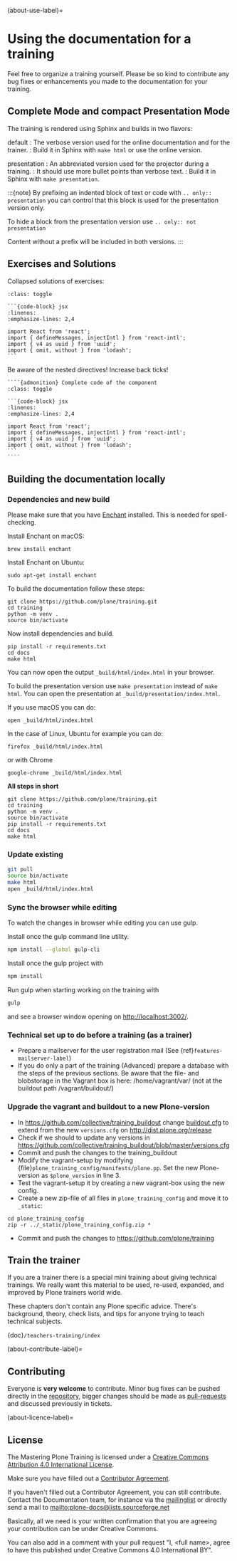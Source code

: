 (about-use-label)=

# Using the documentation for a training

Feel free to organize a training yourself.
Please be so kind to contribute any bug fixes or enhancements you made to the documentation for your training.

## Complete Mode and compact Presentation Mode

The training is rendered using Sphinx and builds in two flavors:

default
: The verbose version used for the online documentation and for the trainer.
: Build it in Sphinx with `make html` or use the online version.

presentation
: An abbreviated version used for the projector during a training.
: It should use more bullet points than verbose text.
: Build it in Sphinx with `make presentation`.

:::{note}
By prefixing an indented block of text or code with `.. only:: presentation` you can control
that this block is used for the presentation version only.

To hide a block from the presentation version use `.. only:: not presentation`

Content without a prefix will be included in both versions.
:::


## Exercises and Solutions

Collapsed solutions of exercises:

````{admonition} Complete code of the component Sed posuere consectetur est at lobortis.
:class: toggle

```{code-block} jsx
:linenos:
:emphasize-lines: 2,4

import React from 'react';
import { defineMessages, injectIntl } from 'react-intl';
import { v4 as uuid } from 'uuid';
import { omit, without } from 'lodash';
```
````

Be aware of the nested directives! Increase back ticks!

    ````{admonition} Complete code of the component
    :class: toggle

    ```{code-block} jsx
    :linenos:
    :emphasize-lines: 2,4

    import React from 'react';
    import { defineMessages, injectIntl } from 'react-intl';
    import { v4 as uuid } from 'uuid';
    import { omit, without } from 'lodash';
    ```
    ````


## Building the documentation locally

### Dependencies and new build

Please make sure that you have [Enchant](https://abiword.github.io/enchant/) installed. This is needed for spell-checking.

Install Enchant on macOS:

```console
brew install enchant
```

Install Enchant on Ubuntu:

```console
sudo apt-get install enchant
```

To build the documentation follow these steps:

```console
git clone https://github.com/plone/training.git
cd training
python -m venv .
source bin/activate
```

Now install dependencies and build.

```console
pip install -r requirements.txt
cd docs
make html
```

You can now open the output `_build/html/index.html` in your browser.

To build the presentation version use `make presentation` instead of `make html`. You can open the presentation at `_build/presentation/index.html`.

If you use macOS you can do:

```console
open _build/html/index.html
```

In the case of Linux, Ubuntu for example you can do:

```console
firefox _build/html/index.html
```

or with Chrome

```console
google-chrome _build/html/index.html
```

**All steps in short**

```console
git clone https://github.com/plone/training.git
cd training
python -m venv .
source bin/activate
pip install -r requirements.txt
cd docs
make html
```

### Update existing

```bash
git pull
source bin/activate
make html
open _build/html/index.html
```

### Sync the browser while editing

To watch the changes in browser while editing you can use gulp.

Install once the gulp command line utility.

```bash
npm install --global gulp-cli
```

Install once the gulp project with

```bash
npm install
```

Run gulp when starting working on the training with

```bash
gulp
```

and see a browser window opening on <http://localhost:3002/>.

### Technical set up to do before a training (as a trainer)

- Prepare a mailserver for the user registration mail (See {ref}`features-mailserver-label`)
- If you do only a part of the training (Advanced) prepare a database with the steps of the previous sections. Be aware that the file- and blobstorage in the Vagrant box is here: /home/vagrant/var/ (not at the buildout path /vagrant/buildout/)

### Upgrade the vagrant and buildout to a new Plone-version

- In <https://github.com/collective/training_buildout> change [buildout.cfg](https://github.com/collective/training_buildout/blob/master/buildout.cfg) to extend from the new `versions.cfg` on <http://dist.plone.org/release>
- Check if we should to update any versions in <https://github.com/collective/training_buildout/blob/master/versions.cfg>
- Commit and push the changes to the training_buildout
- Modify the vagrant-setup by modifying {file}`plone_training_config/manifests/plone.pp`. Set the new Plone-version as `$plone_version` in line 3.
- Test the vagrant-setup it by creating a new vagrant-box using the new config.
- Create a new zip-file of all files in `plone_training_config` and move it to `_static`:

```console
cd plone_training_config
zip -r ../_static/plone_training_config.zip *
```

- Commit and push the changes to <https://github.com/plone/training>

## Train the trainer

If you are a trainer there is a special mini training about giving technical trainings.
We really want this material to be used, re-used, expanded, and improved by Plone trainers world wide.

These chapters don't contain any Plone specific advice.
There's background, theory, check lists, and tips for anyone trying to teach technical subjects.

{doc}`/teachers-training/index`

(about-contribute-label)=

## Contributing

Everyone is **very welcome** to contribute.
Minor bug fixes can be pushed directly in the [repository](https://github.com/plone/training),
bigger changes should be made as [pull-requests](https://github.com/plone/training/pulls/) and discussed previously in tickets.

(about-licence-label)=

## License

The Mastering Plone Training is licensed under a [Creative Commons Attribution 4.0 International License](https://creativecommons.org/licenses/by/4.0/).

Make sure you have filled out a [Contributor Agreement](https://plone.org/foundation/contributors-agreement).

If you haven't filled out a Contributor Agreement, you can still contribute.
Contact the Documentation team, for instance via the [mailinglist](https://sourceforge.net/p/plone/mailman/plone-docs/)
or directly send a mail to <mailto:plone-docs@lists.sourceforge.net>

Basically, all we need is your written confirmation that you are agreeing your contribution can be under Creative Commons.

You can also add in a comment with your pull request "I, \<full name>, agree to have this published under Creative Commons 4.0 International BY".
